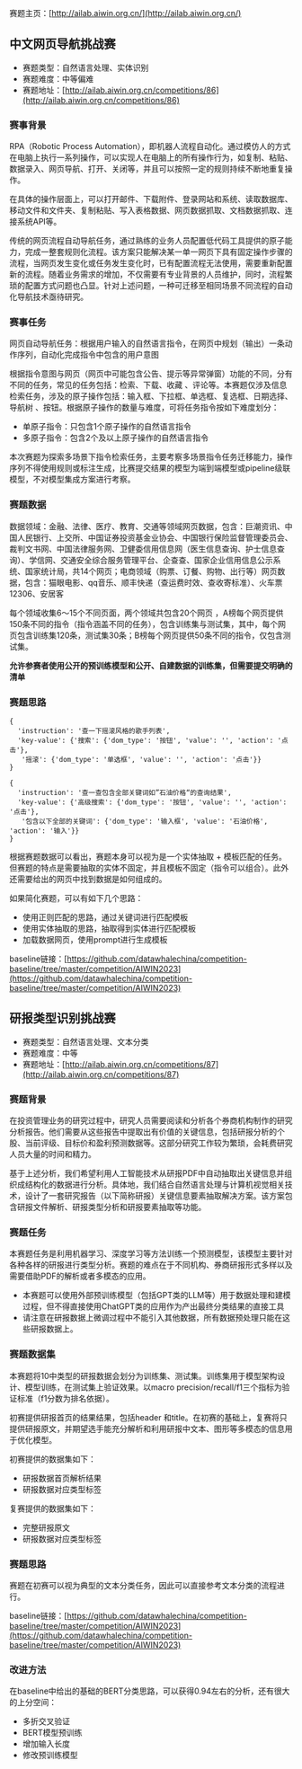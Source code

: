 <!-- 世界人工智能创新大赛AIWIN -->
<!-- AI+视觉特征编码赛题笔记 -->
<!-- 2023-04-24 -->
<!-- <a target="_blank" href="https://www.zhihu.com/people/ashui233/">阿水</a>, <a target="_blank" href="https://www.zhihu.com/people/wang-he-13-93">鱼遇雨欲语与余</a>-->
<!--  -->

赛题主页：[http://ailab.aiwin.org.cn/](http://ailab.aiwin.org.cn/)


## 中文网页导航挑战赛

- 赛题类型：自然语言处理、实体识别
- 赛题难度：中等偏难
- 赛题地址：[http://ailab.aiwin.org.cn/competitions/86](http://ailab.aiwin.org.cn/competitions/86)

### 赛事背景
RPA（Robotic Process Automation），即机器人流程自动化。通过模仿人的方式在电脑上执行一系列操作，可以实现人在电脑上的所有操作行为，如复制、粘贴、数据录入、网页导航、打开、关闭等，并且可以按照一定的规则持续不断地重复操作。

在具体的操作层面上，可以打开邮件、下载附件、登录网站和系统、读取数据库、移动文件和文件夹、复制粘贴、写入表格数据、网页数据抓取、文档数据抓取、连接系统API等。

传统的网页流程自动导航任务，通过熟练的业务人员配置低代码工具提供的原子能力，完成一整套规则化流程。该方案只能解决某一单一网页下具有固定操作步骤的流程，当网页发生变化或任务发生变化时，已有配置流程无法使用，需要重新配置新的流程。随着业务需求的增加，不仅需要有专业背景的人员维护，同时，流程繁琐的配置方式问题也凸显。针对上述问题，一种可迁移至相同场景不同流程的自动化导航技术亟待研究。

### 赛事任务
网页自动导航任务：根据用户输入的自然语言指令，在网页中规划（输出）一条动作序列，自动化完成指令中包含的用户意图

根据指令意图与网页（网页中可能包含公告、提示等异常弹窗）功能的不同，分有不同的任务，常见的任务包括：检索、下载、收藏 、评论等。本赛题仅涉及信息检索任务，涉及的原子操作包括：输入框、下拉框、单选框、复选框、日期选择、导航树 、按钮。根据原子操作的数量与难度，可将任务指令按如下难度划分：

- 单原子指令：只包含1个原子操作的自然语言指令
- 多原子指令：包含2个及以上原子操作的自然语言指令

本次赛题为探索多场景下指令检索任务，主要考察多场景指令任务迁移能力，操作序列不得使用规则或标注生成，比赛提交结果的模型为端到端模型或pipeline级联模型，不对模型集成方案进行考察。

### 赛题数据
数据领域：金融、法律、医疗、教育、交通等领域网页数据，包含：巨潮资讯、中国人民银行、上交所、中国证券投资基金业协会、中国银行保险监督管理委员会、裁判文书网、中国法律服务网、卫健委信用信息网（医生信息查询、护士信息查询）、学信网、交通安全综合服务管理平台、企查查、国家企业信用信息公示系统、国家统计局，共14个网页；电商领域（购票、订餐、购物、出行等）网页数据，包含：猫眼电影、qq音乐、顺丰快递（查运费时效、查收寄标准）、火车票12306、安居客

每个领域收集6～15个不同页面，两个领域共包含20个网页 ，A榜每个网页提供150条不同的指令（指令涵盖不同的任务），包含训练集与测试集，其中，每个网页包含训练集120条，测试集30条；B榜每个网页提供50条不同的指令，仅包含测试集。

**允许参赛者使用公开的预训练模型和公开、自建数据的训练集，但需要提交明确的清单**

### 赛题思路

```
{
  'instruction': '查一下摇滚风格的歌手列表',
  'key-value': {'搜索': {'dom_type': '按钮', 'value': '', 'action': '点击'},
   '摇滚': {'dom_type': '单选框', 'value': '', 'action': '点击'}}
}

{
  'instruction': '查一查包含全部关键词如”石油价格“的查询结果',
  'key-value': {'高级搜索': {'dom_type': '按钮', 'value': '', 'action': '点击'},
   '包含以下全部的关键词': {'dom_type': '输入框', 'value': '石油价格', 'action': '输入'}}
}
```

根据赛题数据可以看出，赛题本身可以视为是一个实体抽取 + 模板匹配的任务。但赛题的特点是需要抽取的实体不固定，并且模板不固定（指令可以组合）。此外还需要给出的网页中找到数据是如何组成的。

如果简化赛题，可以有如下几个思路：
- 使用正则匹配的思路，通过关键词进行匹配模板
- 使用实体抽取的思路，抽取得到实体进行匹配模板
- 加载数据网页，使用prompt进行生成模板

baseline链接：[https://github.com/datawhalechina/competition-baseline/tree/master/competition/AIWIN2023](https://github.com/datawhalechina/competition-baseline/tree/master/competition/AIWIN2023)


## 研报类型识别挑战赛

- 赛题类型：自然语言处理、文本分类
- 赛题难度：中等
- 赛题地址：[http://ailab.aiwin.org.cn/competitions/87](http://ailab.aiwin.org.cn/competitions/87)

### 赛题背景

在投资管理业务的研究过程中，研究人员需要阅读和分析各个券商机构制作的研究分析报告。他们需要从这些报告中提取出有价值的关键信息，包括研报分析的个股、当前评级、目标价和盈利预测数据等。这部分研究工作较为繁琐，会耗费研究人员大量的时间和精力。

基于上述分析，我们希望利用人工智能技术从研报PDF中自动抽取出关键信息并组织成结构化的数据进行分析。具体地，我们结合自然语言处理与计算机视觉相关技术，设计了一套研究报告（以下简称研报）关键信息要素抽取解决方案。该方案包含研报文件解析、研报类型分析和研报要素抽取等功能。


### 赛题任务

本赛题任务是利用机器学习、深度学习等方法训练一个预测模型，该模型主要针对各种各样的研报进行类型分析。赛题的难点在于不同机构、券商研报形式多样以及需要借助PDF的解析或者多模态的应用。

- 本赛题可以使用外部预训练模型（包括GPT类的LLM等）用于数据处理和建模过程，但不得直接使用ChatGPT类的应用作为产出最终分类结果的直接工具
- 请注意在研报数据上微调过程中不能引入其他数据，所有数据预处理只能在这些研报数据上。

### 赛题数据集

本赛题将10中类型的研报数据会划分为训练集、测试集。训练集用于模型架构设计、模型训练，在测试集上验证效果。以macro precision/recall/f1三个指标为验证标准（f1分数为排名依据）。

初赛提供研报首页的结果结果，包括header 和title。在初赛的基础上，复赛将只提供研报原文，并期望选手能充分解析和利用研报中文本、图形等多模态的信息用于优化模型。

初赛提供的数据集如下：
- 研报数据首页解析结果
- 研报数据对应类型标签

复赛提供的数据集如下：

- 完整研报原文
- 研报数据对应类型标签

### 赛题思路

赛题在初赛可以视为典型的文本分类任务，因此可以直接参考文本分类的流程进行。

baseline链接：[https://github.com/datawhalechina/competition-baseline/tree/master/competition/AIWIN2023](https://github.com/datawhalechina/competition-baseline/tree/master/competition/AIWIN2023)

### 改进方法
在baseline中给出的基础的BERT分类思路，可以获得0.94左右的分析，还有很大的上分空间：

- 多折交叉验证
- BERT模型预训练
- 增加输入长度
- 修改预训练模型
